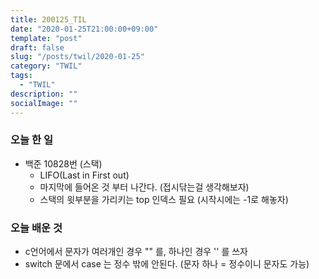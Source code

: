 ```yaml
---
title: 200125_TIL
date: "2020-01-25T21:00:00+09:00"
template: "post"
draft: false
slug: "/posts/twil/2020-01-25"
category: "TWIL"
tags:
  - "TWIL"
description: ""
socialImage: ""
---
```


### 오늘 한 일

- 백준 10828번 (스택)
  - LIFO(Last in First out)
  - 마지막에 들어온 것 부터 나간다. (접시닦는걸 생각해보자)
  - 스택의 윗부분을 가리키는 top 인덱스 필요 (시작시에는 -1로 해놓자)
   
### 오늘 배운 것
  - c언어에서 문자가 여러개인 경우 "" 를, 하나인 경우 '' 를 쓰자
  - switch 문에서 case 는 정수 밖에 안된다. (문자 하나 = 정수이니 문자도 가능)